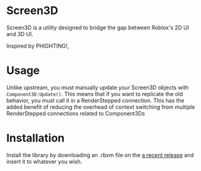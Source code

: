 # Screen3D
Screen3D is a utility designed to bridge the gap between Roblox's 2D UI and 3D UI.

Inspired by PHIGHTING!, 

# Usage
Unlike upstream, you must manually update your Screen3D objects with `Component3D:Update()`. This means that if you want to replicate the old behavior, you must call it in a RenderStepped connection.
This has the added benefit of reducing the overhead of context switching from multiple RenderStepped connections related to Component3Ds 

# Installation
Install the library by downloading an .rbxm file on the [a recent release](https://github.com/Contrastual/Screen3D/releases) and insert it to whatever you wish.